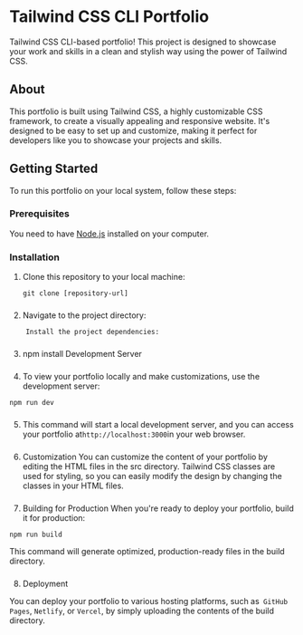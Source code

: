 # Tailwind CSS CLI Portfolio

Tailwind CSS CLI-based portfolio! This project is designed to showcase your work and skills in a clean and stylish way using the power of Tailwind CSS.

## About

This portfolio is built using Tailwind CSS, a highly customizable CSS framework, to create a visually appealing and responsive website. It's designed to be easy to set up and customize, making it perfect for developers like you to showcase your projects and skills.

## Getting Started

To run this portfolio on your local system, follow these steps:

### Prerequisites

You need to have [Node.js](https://nodejs.org/) installed on your computer.

### Installation

1. Clone this repository to your local machine:

   ```
   git clone [repository-url]

###    
2. Navigate to the project directory:

```cd [project-directory]
    Install the project dependencies: 
```

###    
3. npm install
    Development Server
    
    
###    
4. To view your portfolio locally and make customizations, use the development server:

```
npm run dev
```
###  
5. This command will start a local development server, and you can access your portfolio at``` http://localhost:3000 ```in your web browser.

###  
6. Customization
You can customize the content of your portfolio by editing the HTML files in the src directory. Tailwind CSS classes are used for styling, so you can easily modify the design by changing the classes in your HTML files.

###  
7. Building for Production
When you're ready to deploy your portfolio, build it for production:

```
npm run build
```
This command will generate optimized, production-ready files in the build directory.

###  
8. Deployment

You can deploy your portfolio to various hosting platforms, such as``` GitHub Pages```, ```Netlify```, or ```Vercel```, by simply uploading the contents of the build directory.